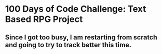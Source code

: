 # 100 Days of Code Challenge: Text Based RPG Project
## Since I got too busy, I am restarting from scratch and going to try to track better this time. 

